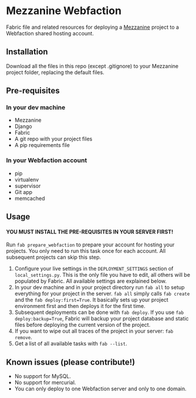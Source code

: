 # Mezzanine Webfaction

Fabric file and related resources for deploying a [Mezzanine](http://mezzanine.jupo.org/) project to a Webfaction shared hosting account.

## Installation

Download all the files in this repo (except .gitignore) to your Mezzanine project folder, replacing the default files.

## Pre-requisites

### In your dev machine
- Mezzanine
- Django
- Fabric
- A git repo with your project files
- A pip requirements file

### In your Webfaction account
- pip
- virtualenv
- supervisor
- Git app
- memcached

## Usage

#### YOU MUST INSTALL THE PRE-REQUISITES IN YOUR SERVER FIRST!
Run `fab prepare_webfaction` to prepare your account for hosting your projects. You only need to run this task once for each account. All subsequent projects can skip this step.

1. Configure your live settings in the `DEPLOYMENT_SETTINGS` section of `local_settings.py`. This is the only file you have to edit, all others will be populated by Fabric. All available settings are explained below.
1. In your dev machine and in your project directory run `fab all` to setup everything for your project in the server. `fab all` simply calls `fab create` and the `fab deploy:first=True`. It basically sets up your project environment first and then deploys it for the first time.
1. Subsequent deployments can be done with `fab deploy`. If you use `fab deploy:backup=True`, Fabric will backup your project database and static files before deploying the current version of the project.
1. If you want to wipe out all traces of the project in your server: `fab remove`.
1. Get a list of all available tasks with `fab --list`.

## Known issues (please contribute!)

- No support for MySQL.
- No support for mercurial.
- You can only deploy to one Webfaction server and only to one domain.
